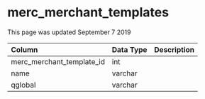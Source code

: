 # merc\_merchant\_templates

This page was updated September 7 2019

| Column | Data Type | Description |
| :--- | :--- | :--- |
| merc\_merchant\_template\_id | int |  |
| name | varchar |  |
| qglobal | varchar |  |

